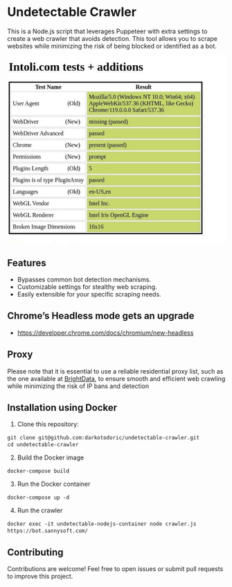 # Undetectable Crawler
This is a Node.js script that leverages Puppeteer with extra settings to create a web crawler that avoids detection. This tool allows you to scrape websites while minimizing the risk of being blocked or identified as a bot.

![image.jpeg](image.jpeg)

## Features
- Bypasses common bot detection mechanisms.
- Customizable settings for stealthy web scraping.
- Easily extensible for your specific scraping needs.

## Chrome’s Headless mode gets an upgrade
 - https://developer.chrome.com/docs/chromium/new-headless

## Proxy
Please note that it is essential to use a reliable residential proxy list, such as the one available at [BrightData](https://brightdata.com/), to ensure smooth and efficient web crawling while minimizing the risk of IP bans and detection

## Installation using Docker
1. Clone this repository:
```
git clone git@github.com:darkotodoric/undetectable-crawler.git
cd undetectable-crawler
```

2. Build the Docker image
```
docker-compose build
```

3. Run the Docker container
```
docker-compose up -d
```

4. Run the crawler
```
docker exec -it undetectable-nodejs-container node crawler.js https://bot.sannysoft.com/
```

## Contributing
Contributions are welcome! Feel free to open issues or submit pull requests to improve this project.
